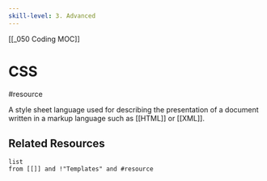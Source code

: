 ```yaml
---
skill-level: 3. Advanced
---
```


[[_050 Coding MOC]]
# CSS 
#resource 

A style sheet language used for describing the presentation of a document written in a markup language such as [[HTML]] or [[XML]].


## Related Resources
```dataview
list
from [[]] and !"Templates" and #resource
```